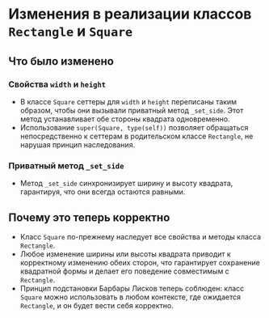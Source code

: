 # Изменения в реализации классов `Rectangle` и `Square`

## Что было изменено

### Свойства `width` и `height`
- В классе `Square` сеттеры для `width` и `height` переписаны таким образом, чтобы они вызывали приватный метод `_set_side`. Этот метод устанавливает обе стороны квадрата одновременно.
- Использование `super(Square, type(self))` позволяет обращаться непосредственно к сеттерам в родительском классе `Rectangle`, не нарушая принцип наследования.

### Приватный метод `_set_side`
- Метод `_set_side` синхронизирует ширину и высоту квадрата, гарантируя, что они всегда остаются равными.

## Почему это теперь корректно
- Класс `Square` по-прежнему наследует все свойства и методы класса `Rectangle`.
- Любое изменение ширины или высоты квадрата приводит к корректному изменению обеих сторон, что гарантирует сохранение квадратной формы и делает его поведение совместимым с `Rectangle`.
- Принцип подстановки Барбары Лисков теперь соблюден: класс `Square` можно использовать в любом контексте, где ожидается `Rectangle`, и он будет вести себя корректно.

